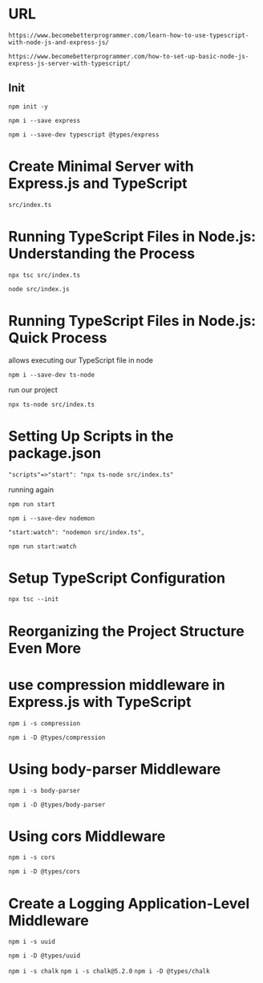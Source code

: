 # URL

`https://www.becomebetterprogrammer.com/learn-how-to-use-typescript-with-node-js-and-express-js/`

`https://www.becomebetterprogrammer.com/how-to-set-up-basic-node-js-express-js-server-with-typescript/`

## Init

`npm init -y`

`npm i --save express`

`npm i --save-dev typescript @types/express`

# Create Minimal Server with Express.js and TypeScript

`src/index.ts`

# Running TypeScript Files in Node.js: Understanding the Process

`npx tsc src/index.ts`

`node src/index.js`

# Running TypeScript Files in Node.js: Quick Process

allows executing our TypeScript file in node

`npm i --save-dev ts-node`

run our project

`npx ts-node src/index.ts`

# Setting Up Scripts in the package.json

`"scripts"=>"start": "npx ts-node src/index.ts"`

running again

`npm run start`

`npm i --save-dev nodemon`

`"start:watch": "nodemon src/index.ts",`

`npm run start:watch`

# Setup TypeScript Configuration

`npx tsc --init`

# Reorganizing the Project Structure Even More

# use compression middleware in Express.js with TypeScript

`npm i -s compression`

`npm i -D @types/compression`

# Using body-parser Middleware

`npm i -s body-parser`

`npm i -D @types/body-parser`

# Using cors Middleware

`npm i -s cors`

`npm i -D @types/cors`

# Create a Logging Application-Level Middleware

`npm i -s uuid`

`npm i -D @types/uuid`

`npm i -s chalk`
`npm i -s chalk@5.2.0`
`npm i -D @types/chalk`
